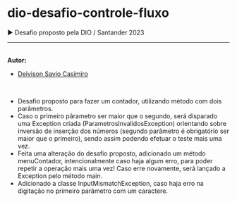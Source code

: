 # dio-desafio-controle-fluxo
:arrow_forward: Desafio proposto pela DIO / Santander 2023
<hr>

<br>
<b> Autor: </b>
<ul>
    <li>
        <a href="https://github.com/dcasimiro89" target="_blank">Deivison Savio Casimiro </a>
    </li>
</ul>
<br>


<ul>
    <li>
         Desafio proposto para fazer um contador, utilizando método com dois parâmetros. 
    </li>
    <li>
        Caso o primeiro pârametro ser maior que o segundo, será disparado uma Exception criada (ParametrosInvalidosException) orientando sobre inversão de inserção dos números (segundo parâmetro é obrigatório ser maior que o primeiro), sendo assim podendo efetuar o teste mais uma vez.
    </li>
    <li>
        Feita uma alteração do desafio proposto, adicionado um método menuContador, intencionalmente caso haja algum erro, para poder repetir a operação mais uma vez! Caso erre novamente, será lançado a Exception pelo método main.
    </li>
    <li>
        Adicionado a classe InputMismatchException, caso haja erro na digitação no primeiro parâmetro com um caractere.
    </li>
</ul>
